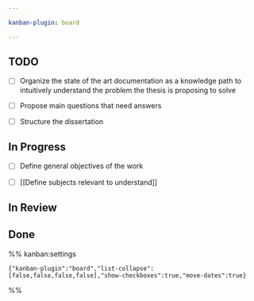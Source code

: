 ```yaml
---

kanban-plugin: board

---
```


## TODO

- [ ] Organize the state of the art documentation as a knowledge path to intuitively understand the problem the thesis is proposing to solve
- [ ] Propose main questions that need answers
- [ ] Structure the dissertation


## In Progress

- [ ] Define general objectives of the work
- [ ] [[Define subjects relevant to understand]]


## In Review



## Done





%% kanban:settings
```
{"kanban-plugin":"board","list-collapse":[false,false,false,false],"show-checkboxes":true,"move-dates":true}
```
%%